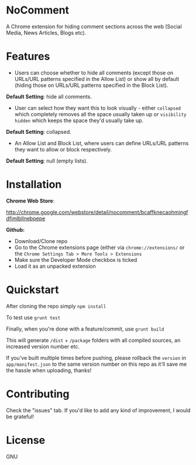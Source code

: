 # NoComment
A Chrome extension for hiding comment sections across the web (Social Media, News Articles, Blogs etc).

# Features
* Users can choose whether to hide all comments (except those on URLs/URL patterns specified in the Allow List) or show all by default (hiding those on URLs/URL patterns specified in the Block List).

**Default Setting**: hide all comments.  

* User can select how they want this to look visually - either `collapsed` which completely removes all the space usually taken up or `visibility hidden` which keeps the space they'd usually take up.

**Default Setting**: collapsed.

* An Allow List and Block List, where users can define URLs/URL patterns they want to allow or block respectively.  

**Default Setting**: null (empty lists).

# Installation

**Chrome Web Store**:

http://chrome.google.com/webstore/detail/nocomment/bcaffknecaohmingfdfimlbllnebpepe

**Github:**

* Download/Clone repo
* Go to the Chrome extensions page (either via `chrome://extensions/` or the `Chrome Settings Tab > More Tools > Extensions`
* Make sure the Developer Mode checkbox is ticked
* Load it as an unpacked extension

# Quickstart

After cloning the repo simply `npm install`

To test use ```grunt test```

Finally, when you're done with a feature/commit, use `grunt build`

This will generate `/dist` + `/package` folders with all compiled sources, an increased version number etc. 

If you've built multiple times before pushing, please rollback the `version` in `app/manifest.json` to the same version number on this repo as it'll save me the hassle when uploading, thanks!

# Contributing

Check the "issues" tab. If you'd like to add any kind of improvement, I would be grateful!

# License

GNU
